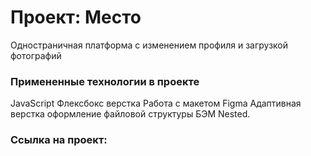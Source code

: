 # Проект: Место
Одностраничная платформа с изменением профиля и загрузкой фотографий
### Примененные технологии в проекте
JavaScript
Флексбокс верстка
Работа с макетом Figma
Адаптивная верстка
оформление файловой структуры БЭМ Nested.

### Ссылка на проект:


